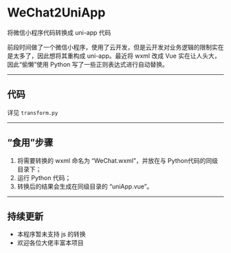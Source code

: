 # WeChat2UniApp
将微信小程序代码转换成 uni-app 代码

前段时间做了一个微信小程序，使用了云开发，但是云开发对业务逻辑的限制实在是太多了，因此想将其重构成 uni-app。最近将 wxml 改成 Vue 实在让人头大，因此“偷懒”使用 Python 写了一些正则表达式进行自动替换。

-----
## 代码
详见 `transform.py`


-----
## “食用”步骤
1. 将需要转换的 wxml 命名为 “WeChat.wxml”，并放在与 Python代码的同级目录下；
2. 运行 Python 代码；
3. 转换后的结果会生成在同级目录的 “uniApp.vue”。


-----
## 持续更新
* 本程序暂未支持 js 的转换
* 欢迎各位大佬丰富本项目
